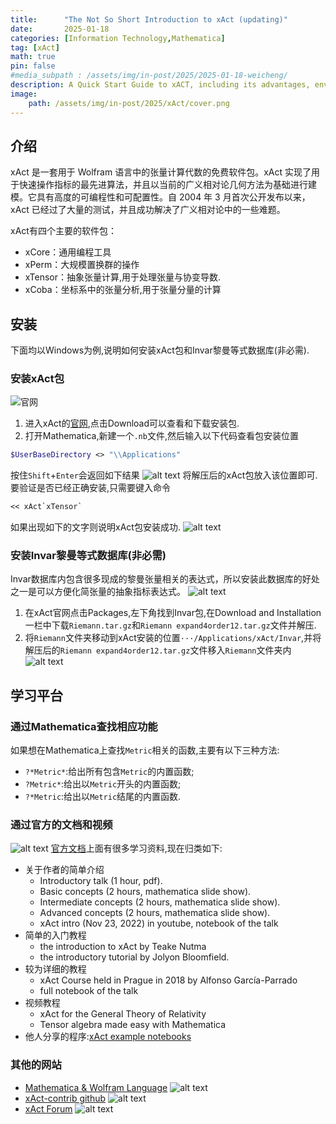 ```yaml
---
title:      "The Not So Short Introduction to xAct (updating)"
date:       2025-01-18
categories: [Information Technology,Mathematica]
tag: [xAct]
math: true
pin: false
#media_subpath : /assets/img/in-post/2025/2025-01-18-weicheng/
description: A Quick Start Guide to xACT, including its advantages, environment setup, and syntax.
image: 
    path: /assets/img/in-post/2025/xAct/cover.png
---
```


## 介绍

xAct 是一套用于 Wolfram 语言中的张量计算代数的免费软件包。xAct 实现了用于快速操作指标的最先进算法，并且以当前的广义相对论几何方法为基础进行建模。它具有高度的可编程性和可配置性。自 2004 年 3 月首次公开发布以来，xAct 已经过了大量的测试，并且成功解决了广义相对论中的一些难题。

xAct有四个主要的软件包：

- xCore：通用编程工具
- xPerm：大规模置换群的操作
- xTensor：抽象张量计算,用于处理张量与协变导数.
- xCoba：坐标系中的张量分析,用于张量分量的计算
  
## 安装
下面均以Windows为例,说明如何安装xAct包和Invar黎曼等式数据库(非必需).
### 安装xAct包
![官网](/assets/img/in-post/2025/xACT/image.png)
1. 进入xAct的[官网](https://xact.es),点击Download可以查看和下载安装包.
2. 打开Mathematica,新建一个`.nb`文件,然后输入以下代码查看包安装位置
```mathematica
$UserBaseDirectory <> "\\Applications"
```
按住`Shift`+`Enter`会返回如下结果
![alt text](/assets/img/in-post/2025/xACT/image-1.png)
将解压后的xAct包放入该位置即可.要验证是否已经正确安装,只需要键入命令
```mathematica
<< xAct`xTensor`
```

如果出现如下的文字则说明xAct包安装成功.
![alt text](/assets/img/in-post/2025/xACT/image-3.png)

### 安装Invar黎曼等式数据库(非必需)

Invar数据库内包含很多现成的黎曼张量相关的表达式，所以安装此数据库的好处之一是可以方便化简张量的抽象指标表达式。
![alt text](/assets/img/in-post/2025/xACT/image-4.png)
1. 在xAct官网点击Packages,左下角找到Invar包,在Download and Installation一栏中下载`Riemann.tar.gz`和`Riemann expand4order12.tar.gz`文件并解压.
2. 将`Riemann`文件夹移动到xAct安装的位置`···/Applications/xAct/Invar`,并将解压后的`Riemann expand4order12.tar.gz`文件移入`Riemann`文件夹内
![alt text](/assets/img/in-post/2025/xACT/image-5.png)

## 学习平台

### 通过Mathematica查找相应功能
如果想在Mathematica上查找`Metric`相关的函数,主要有以下三种方法:
- `?*Metric*`:给出所有包含`Metric`的内置函数;
- `?Metric*`:给出以`Metric`开头的内置函数;
- `?*Metric`:给出以`Metric`结尾的内置函数.

### 通过官方的文档和视频
![alt text](/assets/img/in-post/2025/xACT/image-6.png)
[官方文档](https://josmar493.dreamhosters.com/documentation.html)上面有很多学习资料,现在归类如下:
- 关于作者的简单介绍 
  - Introductory talk (1 hour, pdf).
  - Basic concepts (2 hours, mathematica slide show).
  - Intermediate concepts (2 hours, mathematica slide show).
  - Advanced concepts (2 hours, mathematica slide show). 
  - xAct intro (Nov 23, 2022) in youtube, notebook of the talk
- 简单的入门教程
  - the introduction to xAct by Teake Nutma
  - the introductory tutorial by Jolyon Bloomfield. 
- 较为详细的教程 
  -  xAct Course held in Prague in 2018 by Alfonso García-Parrado
  -  full notebook of the talk
- 视频教程
  - xAct for the General Theory of Relativity
  - Tensor algebra made easy with Mathematica
- 他人分享的程序:[xAct example notebooks](https://josmar493.dreamhosters.com/documentation.html#:~:text=xAct%20example%20notebooks)

### 其他的网站
- [Mathematica & Wolfram Language](https://mathematica.stackexchange.com)
![alt text](/assets/img/in-post/2025/xACT/image-7.png)
- [xAct-contrib github](https://github.com/xAct-contrib)
![alt text](/assets/img/in-post/2025/xACT/image-8.png)
- [xAct Forum](https://groups.google.com/g/xact?pli=1)
![alt text](/assets/img/in-post/2025/xACT/image-9.png)